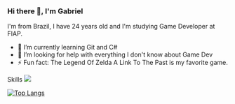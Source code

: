 ### Hi there 👋, I'm Gabriel
I'm from Brazil, I have 24 years old and I'm studying Game Developer at FIAP.

- 🌱 I’m currently learning Git and C# 
- 🤔 I’m looking for help with everything I don't know about Game Dev 
- ⚡ Fun fact: The Legend Of Zelda A Link To The Past is my favorite game. 

Skills
[![](https://custom-icon-badges.demolab.com/badge/Autodesk-Maya-39a5cc.svg?logo=autodesk-maya&style=fot-the-badge)](https://www.autodesk.com.br/products/maya/overview?term=1-YEAR&tab=subscription)

[![Top Langs](https://github-readme-stats.vercel.app/api/top-langs/?username=DvoraGames&layout=compact&theme=dark#gh-dark-mode-only)](https://github.com/anuraghazra/github-readme-stats)
